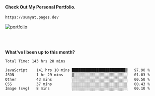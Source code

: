 #### Check Out My Personal Portfolio.
````bash
https://sumyat.pages.dev
````

<a href='https://sumyat.pages.dev/'>
    <img src='https://github.com/sumyat-aung/sumyat-aung/assets/108873224/c9b4f2be-c585-4dd3-84e1-692c3854a6d8' alt='portfolio' align='center' />
</a>


<br />
<br />


<br />
<br />

**What've I been up to this month?**

<!--START_SECTION:waka-->

```txt
Total Time: 143 hrs 28 mins

JavaScript    141 hrs 10 mins ████████████████████████▒   97.90 %
JSON          1 hr 29 mins    ▒░░░░░░░░░░░░░░░░░░░░░░░░   01.03 %
Other         43 mins         ░░░░░░░░░░░░░░░░░░░░░░░░░   00.50 %
CSS           37 mins         ░░░░░░░░░░░░░░░░░░░░░░░░░   00.43 %
Image (svg)   8 mins          ░░░░░░░░░░░░░░░░░░░░░░░░░   00.10 %
```

<!--END_SECTION:waka-->




